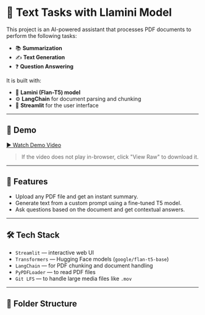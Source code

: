 # 📄 Text Tasks with Llamini Model

This project is an AI-powered assistant that processes PDF documents to perform the following tasks:

- 📚 **Summarization**
- ✍️ **Text Generation**
- ❓ **Question Answering**

It is built with:
- 🧠 **Lamini (Flan-T5) model**
- ⚙️ **LangChain** for document parsing and chunking
- 🎨 **Streamlit** for the user interface

---

## 🚀 Demo

[▶ Watch Demo Video](video-output-DD73577E-4329-45F1-8D0C-5BAA3471F2E0-2.mov)

> If the video does not play in-browser, click "View Raw" to download it.

---

## 🧠 Features

- Upload any PDF file and get an instant summary.
- Generate text from a custom prompt using a fine-tuned T5 model.
- Ask questions based on the document and get contextual answers.

---

## 🛠️ Tech Stack

- `Streamlit` — interactive web UI
- `Transformers` — Hugging Face models (`google/flan-t5-base`)
- `LangChain` — for PDF chunking and document handling
- `PyPDFLoader` — to read PDF files
- `Git LFS` — to handle large media files like `.mov`

---

## 📂 Folder Structure

